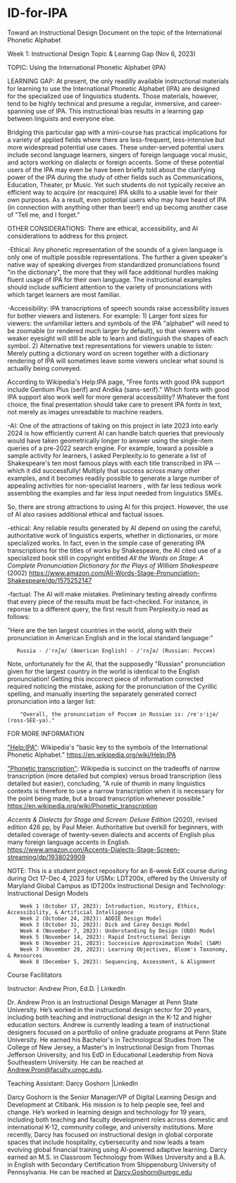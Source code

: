 # ID-for-IPA
Toward an Instructional Design Document on the topic of the International Phonetic Alphabet

Week 1: Instructional Design Topic & Learning Gap (Nov 6, 2023)

TOPIC: Using the International Phonetic Alphabet (IPA)

LEARNING GAP: At present, the only readilly available instructional materials for learning to use the International Phonetic Alphabet (IPA) are designed for the specialized use of linguistics students. Those materials, however, tend to be highly technical and presume a regular, immersive, and career-spanning use of IPA. This instructional bias results in a learning gap between linguists and everyone else. 

Bridging this particular gap with a mini-course has practical implications for a variety of applied fields where there are less-frequent, less-intensive but more widespread potential use cases. These under-served potential users include second language learners, singers of foreign language vocal music, and actors working on dialects or foreign accents. Some of these potential users of the IPA may even be have been briefly told about the clarifying power of the IPA during the study of other fields such as Communications, Education, Theater, pr Music. Yet such students do not typically receive an efficient way to acquire (or reacquire) IPA skills to a usable level for their own purposes. As a result, even potential users who may have heard of IPA (in connection with anything other than beer!) end up becomg another case of "Tell me, and I forget."

OTHER CONSIDERATIONS: There are ethical, accessibility, and AI considerations to address for this project. 

-Ethical:  Any phonetic representation of the sounds of a given language is only one of multiple possible representations. The further a given speaker's native way of speaking diverges from standardized pronunciations found "in the dictionary", the more that they will face additional hurdles making fluent usage of IPA for their own language. The instructional examples should include sufficient attention to the variety of pronunciations with which target learners are most familiar.

-Accessibility: IPA transcriptions of speech sounds raise accessibility issues for bother viewers and listeners. For example: 1) Larger font sizes for viewers: the unfamiliar letters and symbols of the IPA "alphabet" will need to be zoomable (or rendered much larger by default), so that viewers with weaker eyesight will still be able to learn and distinguish the shapes of each symbol. 2) Alternative text representations for viewers unable to listen: Merely putting a dictionary word on screen together with a dictionary rendering of IPA will sometimes leave some viewers unclear what sound is actuallly being conveyed. 

According to Wikipedia's Help:IPA page, "Free fonts with good IPA support include Gentium Plus (serif) and Andika (sans-serif)." Which fonts with good IPA support also work well for more general accessibility? Whatever the font choice, the final presentation should take care to present IPA fonts in text, not merely as images unreadable to machine readers. 

-AI: One of the attractions of taking on this project in late 2023 into early 2024 is how efficiently current AI can handle batch queries that previously would have taken geometrically longer to answer using the single-item queries of a pre-2022 search engine. For example, toward a possible a sample activity for learners, I asked Perplexity.io to generate a list of Shakespeare's ten most famous plays with each title transcribed in IPA -- which it did successfully! Multiply that success across many other examples, and it becomes readily possible to generate a large number of appealing activities for non-specialist learners , with far less tedious work assembling the examples and far less input needed from linguistics SMEs. 

So, there are strong attractions to using AI for this project. However, the use of AI also rasises additional ethical and factual issues. 

-ethical: Any reliable results generated by AI depend on using the careful, authoritative work of linguistics experts, whether in dictionaries, or more specialized works. In fact, even in the simple case of generating IPA transcriptions for the titles of works by Shakespeare, the AI cited use of a specialized book still in copyright entitled <i>All the Words on Stage: A Complete Pronunciation Dictionary for the Plays of William Shakespeare</i> (2002)  https://www.amazon.com/All-Words-Stage-Pronunciation-Shakespeare/dp/1575252147

-factual: The AI will make mistakes. Preliminary testing already confirms that every piece of the results must be fact-checked. For instance, in reponse to a different query, the first result from Perplexity.io read as follows: 

"Here are the ten largest countries in the world, along with their pronunciation in American English and in the local standard language:"

       Russia - /ˈrʌʃə/ (American English) - /ˈrʌʃə/ (Russian: Россия) 

Note, unfortunately for the AI, that the supposedly "Russian" pronunciation given for the largest country in the world is identical to the English pronunciation! Getting this inccorect piece of information corrected required noticing the mistake, asking for the pronunciation of the Cyrillic spelling, and manually inserting the separately generated correct pronunciation into a larger list: 

        "Overall, the pronunciation of Россия in Russian is: /rɐˈsʲijə/ (ross-SEE-ya)."

FOR MORE INFORMATION 

<a href="https://en.wikipedia.org/wiki/Help:IPA)/">"Help:IPA"</a>: Wikipedia's "basic key to the symbols of the International Phonetic Alphabet." https://en.wikipedia.org/wiki/Help:IPA

<a href="https://en.wikipedia.org/wiki/Phonetic_transcription)/">"Phonetic transcription"</a>: Wikipedia is succinct on the tradeoffs of narrow transcription (more detailed but complex) versus broad transcription (less detailed but easier), concluding, "A rule of thumb in many linguistics contexts is therefore to use a narrow transcription when it is necessary for the point being made, but a broad transcription whenever possible." https://en.wikipedia.org/wiki/Phonetic_transcription 

<i>Accents & Dialects for Stage and Screen: Deluxe Edition</i> (2020), revised edition 426 pp, by Paul Meier. Authoritative but overkill for beginners, with detailed coverage of twenty-seven dialects and accents of English plus many foreign language accents in English. https://www.amazon.com/Accents-Dialects-Stage-Screen-streaming/dp/1938029909

NOTE: This is a student project repository for an 8-week EdX course during during Oct 17-Dec 4, 2023 for USMx: LDT200x, 
offered by the University of Maryland Global Campus as IDT200x Instructional Design and Technology: Instructional Design Models

        Week 1 (October 17, 2023): Introduction, History, Ethics, Accessibility, & Artificial Intelligence
        Week 2 (October 24, 2023): ADDIE Design Model
        Week 3 (October 31, 2023): Dick and Carey Design Model
        Week 4 (November 7, 2023): Understanding by Design (UbD) Model
        Week 5 (November 14, 2023): Rapid Instructional Design
        Week 6 (November 21, 2023): Successive Approximation Model (SAM)
        Week 7 (November 28, 2023): Learning Objectives, Bloom's Taxonomy, & Resources
        Week 8 (December 5, 2023): Sequencing, Assessment, & Alignment

Course Facilitators

Instructor: Andrew Pron, Ed.D. | LinkedIn

Dr. Andrew Pron is an Instructional Design Manager at Penn State University. He’s worked in the instructional design sector for 20 years, including both teaching and instructional design in the K-12 and higher education sectors. Andrew is currently leading a team of instructional designers focused on a portfolio of online graduate programs at Penn State University. He earned his Bachelor's in Technological Studies from The College of New Jersey, a Master's in Instructional Design from Thomas Jefferson University, and his EdD in Educational Leadership from Nova Southeastern University. He can be reached at Andrew.Pron@faculty.umgc.edu.    

Teaching Assistant: Darcy Goshorn |LinkedIn 

Darcy Goshorn is the Senior Manager/VP of Digital Learning Design and Development at Citibank. His mission is to help people see, feel and change. He’s worked in learning design and technology for 19 years, including both teaching and faculty development roles across domestic and international K-12, community college, and university institutions. More recently, Darcy has focused on instructional design in global corporate spaces that include hospitality, cybersecurity and now leads a team evolving global financial training using AI-powered adaptive learning. Darcy earned an M.S. in Classroom Technology from Wilkes University and a B.A. in English with Secondary Certification from Shippensburg University of Pennsylvania. He can be reached at Darcy.Goshorn@umgc.edu
